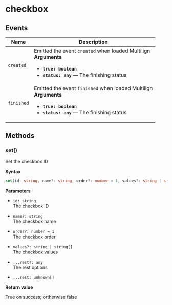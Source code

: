 # checkbox

## Events

| Name       | Description                                                                                                                                                     |
| ---------- | --------------------------------------------------------------------------------------------------------------------------------------------------------------- |
| `created`  | Emitted the event `created` when loaded Multilign<br/>**Arguments**<br/><ul><li>**`true: boolean`**</li><li>**`status: any`** — The finishing status</li></ul>  |
| `finished` | Emitted the event `finished` when loaded Multilign<br/>**Arguments**<br/><ul><li>**`true: boolean`**</li><li>**`status: any`** — The finishing status</li></ul> |

## Methods

### set()

Set the checkbox ID

**Syntax**

```typescript
set(id: string, name?: string, order?: number = 1, values?: string | string[], ...rest: unknown[]): boolean
```

**Parameters**

- `id: string`<br/>
  The checkbox ID

- `name?: string`<br/>
  The checkbox name

- `order?: number = 1`<br/>
  The checkbox order

- `values?: string | string[]`<br/>
  The checkbox values

- `...rest?: any`<br/>
  The rest options

- `...rest: unknown[]`

**Return value**

True on success; ortherwise false
